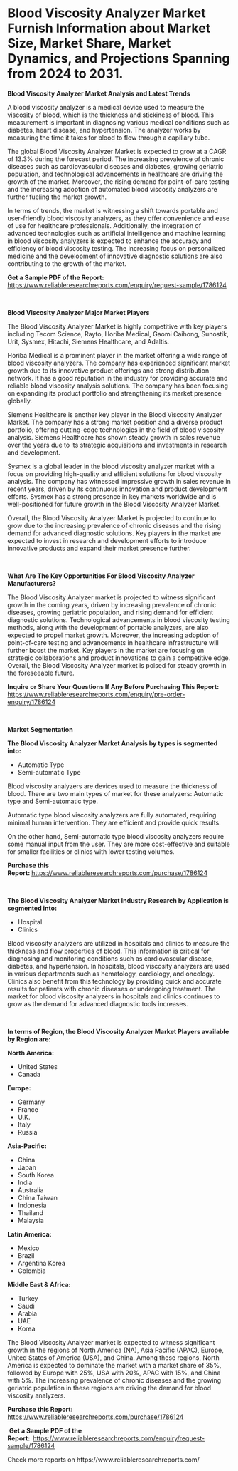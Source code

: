 <p><h1>Blood Viscosity Analyzer Market Furnish Information about Market Size, Market Share, Market Dynamics, and Projections Spanning from 2024 to 2031.</h1></p><p><strong>Blood Viscosity Analyzer Market Analysis and Latest Trends</strong></p>
<p><p>A blood viscosity analyzer is a medical device used to measure the viscosity of blood, which is the thickness and stickiness of blood. This measurement is important in diagnosing various medical conditions such as diabetes, heart disease, and hypertension. The analyzer works by measuring the time it takes for blood to flow through a capillary tube.</p><p>The global Blood Viscosity Analyzer Market is expected to grow at a CAGR of 13.3% during the forecast period. The increasing prevalence of chronic diseases such as cardiovascular diseases and diabetes, growing geriatric population, and technological advancements in healthcare are driving the growth of the market. Moreover, the rising demand for point-of-care testing and the increasing adoption of automated blood viscosity analyzers are further fueling the market growth.</p><p>In terms of trends, the market is witnessing a shift towards portable and user-friendly blood viscosity analyzers, as they offer convenience and ease of use for healthcare professionals. Additionally, the integration of advanced technologies such as artificial intelligence and machine learning in blood viscosity analyzers is expected to enhance the accuracy and efficiency of blood viscosity testing. The increasing focus on personalized medicine and the development of innovative diagnostic solutions are also contributing to the growth of the market.</p></p>
<p><strong>Get a Sample PDF of the Report:&nbsp;</strong> <a href="https://www.reliableresearchreports.com/enquiry/request-sample/1786124">https://www.reliableresearchreports.com/enquiry/request-sample/1786124</a></p>
<p>&nbsp;</p>
<p><strong>Blood Viscosity Analyzer Major Market Players</strong></p>
<p><p>The Blood Viscosity Analyzer Market is highly competitive with key players including Tecom Science, Rayto, Horiba Medical, Gaomi Caihong, Sunostik, Urit, Sysmex, Hitachi, Siemens Healthcare, and Adaltis. </p><p>Horiba Medical is a prominent player in the market offering a wide range of blood viscosity analyzers. The company has experienced significant market growth due to its innovative product offerings and strong distribution network. It has a good reputation in the industry for providing accurate and reliable blood viscosity analysis solutions. The company has been focusing on expanding its product portfolio and strengthening its market presence globally.</p><p>Siemens Healthcare is another key player in the Blood Viscosity Analyzer Market. The company has a strong market position and a diverse product portfolio, offering cutting-edge technologies in the field of blood viscosity analysis. Siemens Healthcare has shown steady growth in sales revenue over the years due to its strategic acquisitions and investments in research and development.</p><p>Sysmex is a global leader in the blood viscosity analyzer market with a focus on providing high-quality and efficient solutions for blood viscosity analysis. The company has witnessed impressive growth in sales revenue in recent years, driven by its continuous innovation and product development efforts. Sysmex has a strong presence in key markets worldwide and is well-positioned for future growth in the Blood Viscosity Analyzer Market.</p><p>Overall, the Blood Viscosity Analyzer Market is projected to continue to grow due to the increasing prevalence of chronic diseases and the rising demand for advanced diagnostic solutions. Key players in the market are expected to invest in research and development efforts to introduce innovative products and expand their market presence further.</p></p>
<p>&nbsp;</p>
<p><strong>What Are The Key Opportunities For Blood Viscosity Analyzer Manufacturers?</strong></p>
<p><p>The Blood Viscosity Analyzer market is projected to witness significant growth in the coming years, driven by increasing prevalence of chronic diseases, growing geriatric population, and rising demand for efficient diagnostic solutions. Technological advancements in blood viscosity testing methods, along with the development of portable analyzers, are also expected to propel market growth. Moreover, the increasing adoption of point-of-care testing and advancements in healthcare infrastructure will further boost the market. Key players in the market are focusing on strategic collaborations and product innovations to gain a competitive edge. Overall, the Blood Viscosity Analyzer market is poised for steady growth in the foreseeable future.</p></p>
<p><strong>Inquire or Share Your Questions If Any Before Purchasing This Report:</strong> <a href="https://www.reliableresearchreports.com/enquiry/pre-order-enquiry/1786124">https://www.reliableresearchreports.com/enquiry/pre-order-enquiry/1786124</a></p>
<p>&nbsp;</p>
<p><strong>Market Segmentation</strong></p>
<p><strong>The Blood Viscosity Analyzer Market Analysis by types is segmented into:</strong></p>
<p><ul><li>Automatic Type</li><li>Semi-automatic Type</li></ul></p>
<p><p>Blood viscosity analyzers are devices used to measure the thickness of blood. There are two main types of market for these analyzers: Automatic type and Semi-automatic type. </p><p>Automatic type blood viscosity analyzers are fully automated, requiring minimal human intervention. They are efficient and provide quick results.</p><p>On the other hand, Semi-automatic type blood viscosity analyzers require some manual input from the user. They are more cost-effective and suitable for smaller facilities or clinics with lower testing volumes.</p></p>
<p><strong>Purchase this Report:&nbsp;</strong><a href="https://www.reliableresearchreports.com/purchase/1786124">https://www.reliableresearchreports.com/purchase/1786124</a></p>
<p>&nbsp;</p>
<p><strong>The Blood Viscosity Analyzer Market Industry Research by Application is segmented into:</strong></p>
<p><ul><li>Hospital</li><li>Clinics</li></ul></p>
<p><p>Blood viscosity analyzers are utilized in hospitals and clinics to measure the thickness and flow properties of blood. This information is critical for diagnosing and monitoring conditions such as cardiovascular disease, diabetes, and hypertension. In hospitals, blood viscosity analyzers are used in various departments such as hematology, cardiology, and oncology. Clinics also benefit from this technology by providing quick and accurate results for patients with chronic diseases or undergoing treatment. The market for blood viscosity analyzers in hospitals and clinics continues to grow as the demand for advanced diagnostic tools increases.</p></p>
<p>&nbsp;</p>
<p><strong>In terms of Region, the Blood Viscosity Analyzer Market Players available by Region are:</strong></p>
<p>
    <p> <strong> North America: </strong>
        <ul>
            <li>United States</li>
            <li>Canada</li>
        </ul>
        </p> 
    <p> <strong> Europe: </strong>
        <ul>
            <li>Germany</li>
            <li>France</li>
            <li>U.K.</li>
            <li>Italy</li>
            <li>Russia</li>
        </ul>
        </p> 
    <p> <strong> Asia-Pacific: </strong>
        <ul>
            <li>China</li>
            <li>Japan</li>
            <li>South Korea</li>
            <li>India</li>
            <li>Australia</li>
            <li>China Taiwan</li>
            <li>Indonesia</li>
            <li>Thailand</li>
            <li>Malaysia</li>
        </ul>
        </p> 
    <p> <strong> Latin America: </strong>
        <ul>
            <li>Mexico</li>
            <li>Brazil</li>
            <li>Argentina Korea</li>
            <li>Colombia</li>
        </ul>
        </p> 
    <p> <strong> Middle East & Africa: </strong>
        <ul>
            <li>Turkey</li>
            <li>Saudi</li>
            <li>Arabia</li>
            <li>UAE</li>
            <li>Korea</li>
        </ul>
    </p>
    </p>
<p><p>The Blood Viscosity Analyzer market is expected to witness significant growth in the regions of North America (NA), Asia Pacific (APAC), Europe, United States of America (USA), and China. Among these regions, North America is expected to dominate the market with a market share of 35%, followed by Europe with 25%, USA with 20%, APAC with 15%, and China with 5%. The increasing prevalence of chronic diseases and the growing geriatric population in these regions are driving the demand for blood viscosity analyzers.</p></p>
<p><strong>Purchase this Report: </strong><a href="https://www.reliableresearchreports.com/purchase/1786124">https://www.reliableresearchreports.com/purchase/1786124</a></p>
<p>&nbsp;<strong>Get a Sample PDF of the Report:&nbsp;&nbsp;</strong><a href="https://www.reliableresearchreports.com/enquiry/request-sample/1786124">https://www.reliableresearchreports.com/enquiry/request-sample/1786124</a></p>
<p><strong></strong></p>
<p>Check more reports on https://www.reliableresearchreports.com/</p>